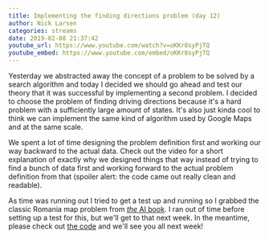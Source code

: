 ```yaml
---
title: Implementing the finding directions problem (day 12)
author: Nick Larsen
categories: streams
date: 2019-02-08 21:37:42
youtube_url: https://www.youtube.com/watch?v=oKKr8syPjTQ
youtube_embed: https://www.youtube.com/embed/oKKr8syPjTQ
---
```


Yesterday we abstracted away the concept of a problem to be solved by a search algorithm and today I decided we should go ahead and test our theory that it was successful by implementing a second problem.  I decided to choose the problem of finding driving directions because it's a hard problem with a sufficiently large amount of states.  It's also just kinda cool to think we can implement the same kind of algorithm used by Google Maps and at the same scale.

We spent a lot of time designing the problem definition first and working our way backward to the actual data.  Check out the video for a short explanation of exactly why we designed things that way instead of trying to find a bunch of data first and working forward to the actual problem definition from that (spoiler alert: the code came out really clean and readable).

As time was running out I tried to get a test up and running so I grabbed the classic Romania map problem from [_the_ AI book](https://amzn.to/2GiSiPg).  I ran out of time before setting up a test for this, but we'll get to that next week.  In the meantime, please check out [the code](https://github.com/culture-of-development/fast) and we'll see you all next week!